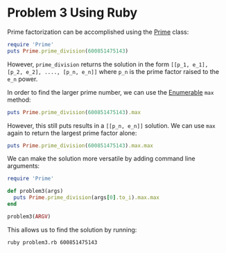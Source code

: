 # Problem 3 Using Ruby 

Prime factorization can be accomplished using the 
[Prime](http://ruby-doc.org/stdlib-2.0.0/libdoc/prime/rdoc/Prime.html) class: 

````ruby
require 'Prime'
puts Prime.prime_division(600851475143)
````
    
However, `prime_division` returns the solution in the form 
`[[p_1, e_1], [p_2, e_2], ...., [p_n, e_n]]` where `p_n` is the prime factor raised 
to the `e_n` power. 

In order to find the larger prime number, we can use the 
[Enumerable](http://ruby-doc.org/core-2.2.0/Enumerable.html) `max` method: 

````ruby
puts Prime.prime_division(600851475143).max
````
    
However, this still puts results in a `[[p_n, e_n]]` solution. We can use `max` again 
to return the largest prime factor alone: 

````ruby
puts Prime.prime_division(600851475143).max.max
````
   
We can make the solution more versatile by adding command line arguments: 

````ruby
require 'Prime'

def problem3(args)
  puts Prime.prime_division(args[0].to_i).max.max 
end 

problem3(ARGV)
````
    
This allows us to find the solution by running: 

````shell
ruby problem3.rb 600851475143
````
